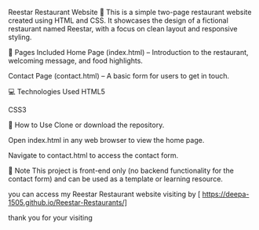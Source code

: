 Reestar Restaurant Website 🍴
This is a simple two-page restaurant website created using HTML and CSS. It showcases the design of a fictional restaurant named Reestar, with a focus on clean layout and responsive styling.

🔗 Pages Included
Home Page (index.html) – Introduction to the restaurant, welcoming message, and food highlights.

Contact Page (contact.html) – A basic form for users to get in touch.

💻 Technologies Used
HTML5

CSS3

🚀 How to Use
Clone or download the repository.

Open index.html in any web browser to view the home page.

Navigate to contact.html to access the contact form.

📌 Note
This project is front-end only (no backend functionality for the contact form) and can be used as a template or learning resource.

you can access my Reestar Restaurant website visiting by [ https://deepa-1505.github.io/Reestar-Restaurants/]

thank you for your visiting

